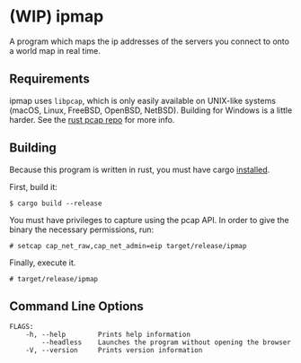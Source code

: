 # (WIP) ipmap

A program which maps the ip addresses of the servers you connect to onto a world map in real time.

## Requirements 
ipmap uses `libpcap`, which is only easily available on UNIX-like systems (macOS, Linux, FreeBSD, OpenBSD, NetBSD). Building for Windows is a little harder. See the [rust pcap repo](https://github.com/ebfull/pcap) for more info.

## Building
Because this program is written in rust, you must have cargo [installed](https://www.rust-lang.org/tools/install).

First, build it:
```
$ cargo build --release
```

You must have privileges to capture using the pcap API. In order to give the binary the necessary permissions, run:
```
# setcap cap_net_raw,cap_net_admin=eip target/release/ipmap
```

Finally, execute it.
```
# target/release/ipmap
```

## Command Line Options
```
FLAGS:
    -h, --help        Prints help information
        --headless    Launches the program without opening the browser
    -V, --version     Prints version information
```
